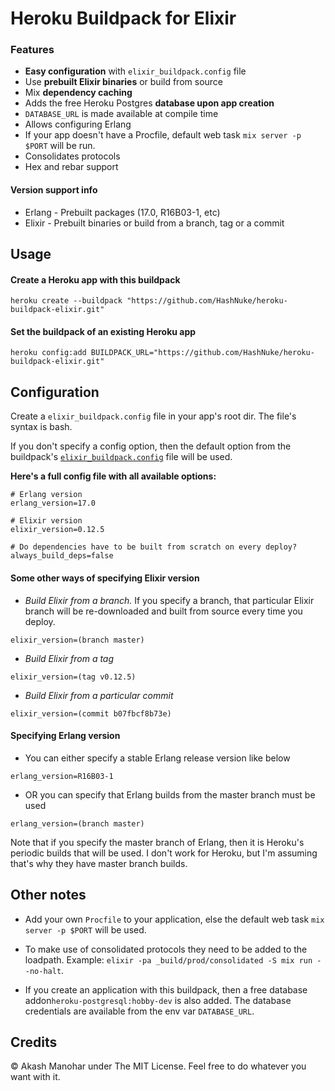 # Heroku Buildpack for Elixir

### Features

* **Easy configuration** with `elixir_buildpack.config` file
* Use **prebuilt Elixir binaries** or build from source
* Mix **dependency caching**
* Adds the free Heroku Postgres **database upon app creation**
* `DATABASE_URL` is made available at compile time
* Allows configuring Erlang
* If your app doesn't have a Procfile, default web task `mix server -p $PORT` will be run.
* Consolidates protocols
* Hex and rebar support


#### Version support info

* Erlang - Prebuilt packages (17.0, R16B03-1, etc)
* Elixir - Prebuilt binaries or build from a branch, tag or a commit


## Usage

#### Create a Heroku app with this buildpack

```
heroku create --buildpack "https://github.com/HashNuke/heroku-buildpack-elixir.git"
```

#### Set the buildpack of an existing Heroku app

```
heroku config:add BUILDPACK_URL="https://github.com/HashNuke/heroku-buildpack-elixir.git"
```

## Configuration

Create a `elixir_buildpack.config` file in your app's root dir. The file's syntax is bash.

If you don't specify a config option, then the default option from the buildpack's [`elixir_buildpack.config`](https://github.com/HashNuke/heroku-buildpack-elixir/blob/master/elixir_buildpack.config) file will be used.


__Here's a full config file with all available options:__

```
# Erlang version
erlang_version=17.0

# Elixir version
elixir_version=0.12.5

# Do dependencies have to be built from scratch on every deploy?
always_build_deps=false
```


#### Some other ways of specifying Elixir version

* _Build Elixir from a branch._ If you specify a branch, that particular Elixir branch will be re-downloaded and built from source every time you deploy.

```
elixir_version=(branch master)
```

* _Build Elixir from a tag_

```
elixir_version=(tag v0.12.5)
```

* _Build Elixir from a particular commit_

```
elixir_version=(commit b07fbcf8b73e)
```

#### Specifying Erlang version

* You can either specify a stable Erlang release version like below

```
erlang_version=R16B03-1
```

* OR you can specify that Erlang builds from the master branch must be used

```
erlang_version=(branch master)
```

Note that if you specify the master branch of Erlang, then it is Heroku's periodic builds that will be used. I don't work for Heroku, but I'm assuming that's why they have master branch builds.


## Other notes

* Add your own `Procfile` to your application, else the default web task `mix server -p $PORT` will be used.

* To make use of consolidated protocols they need to be added to the loadpath. Example: `elixir -pa _build/prod/consolidated -S mix run --no-halt`.

* If you create an application with this buildpack, then a free database addon`heroku-postgresql:hobby-dev` is also added. The database credentials are available from the env var `DATABASE_URL`.


## Credits

&copy; Akash Manohar under The MIT License. Feel free to do whatever you want with it.
